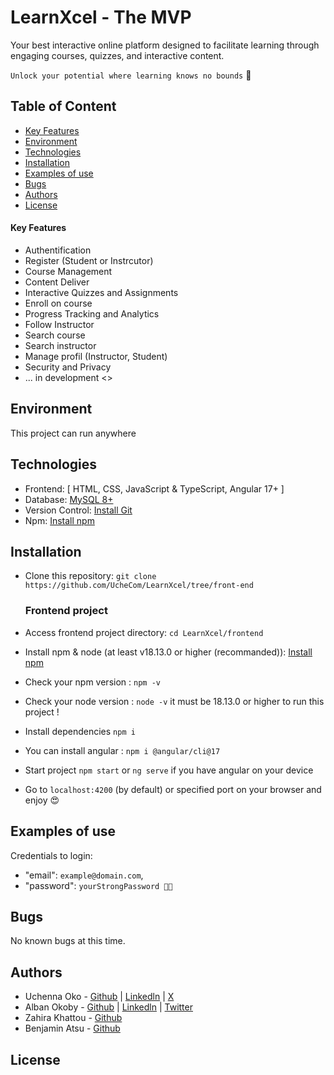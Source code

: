 # LearnXcel - The MVP
Your best interactive online platform designed to facilitate learning through engaging courses, quizzes, and interactive content.

`Unlock your potential where learning knows no bounds` 🚀

## Table of Content
- [Key Features](#key-features)
- [Environment](#environment)
- [Technologies](#technologies)
- [Installation](#installation)
- [Examples of use](#examples-of-use)
- [Bugs](#bugs)
- [Authors](#authors)
- [License](#license)
  
#### Key Features

- Authentification
- Register (Student or Instrcutor)
- Course Management
- Content Deliver
- Interactive Quizzes and Assignments
- Enroll on course
- Progress Tracking and Analytics
- Follow Instructor
- Search course
- Search instructor
- Manage profil (Instructor, Student)
- Security and Privacy
- ... in development <\>

## Environment

This project can run anywhere

## Technologies

- Frontend: [ HTML, CSS, JavaScript & TypeScript, Angular 17+ ]
- Database: [MySQL 8+](https://dev.mysql.com/downloads/installer/)
- Version Control: [Install Git](https://git-scm.com/book/fr/v2/D%C3%A9marrage-rapide-Installation-de-Git)
- Npm: [Install npm](https://docs.npmjs.com/downloading-and-installing-node-js-and-npm)

## Installation

- Clone this repository: `git clone https://github.com/UcheCom/LearnXcel/tree/front-end`

  ### Frontend project

- Access frontend project directory: `cd LearnXcel/frontend`
- Install npm & node (at least v18.13.0 or higher (recommanded)): [Install npm](https://docs.npmjs.com/downloading-and-installing-node-js-and-npm)
- Check your npm version : `npm -v`
- Check your node version : `node -v` it must be 18.13.0 or higher to run this project !
- Install dependencies `npm i`
- You can install angular : `npm i @angular/cli@17`
- Start project `npm start` or `ng serve` if you have angular on your device
- Go to `localhost:4200` (by default) or specified port on your browser and enjoy 😍

## Examples of use
Credentials to login:

- "email": `example@domain.com`,
- "password": `yourStrongPassword 🐱‍👤`

## Bugs

No known bugs at this time.

## Authors
- Uchenna Oko - [Github](https://github.com/UcheCom) | [Linkedln](https://linkedin.com/in/uchennaoko) | [X](https://x.com/Uchenna_Com001)
- Alban Okoby - [Github](https://github.com/alban-okoby) | [Linkedln](https://linkedin.com/in/alban-okoby-software-developer) | [Twitter](https://twitter.com/AlbanOkoby)
- Zahira Khattou - [Github](https://github.com/Sapphyruss)
- Benjamin Atsu - [Github](https://github.com/KwabinaIverson)

## License
